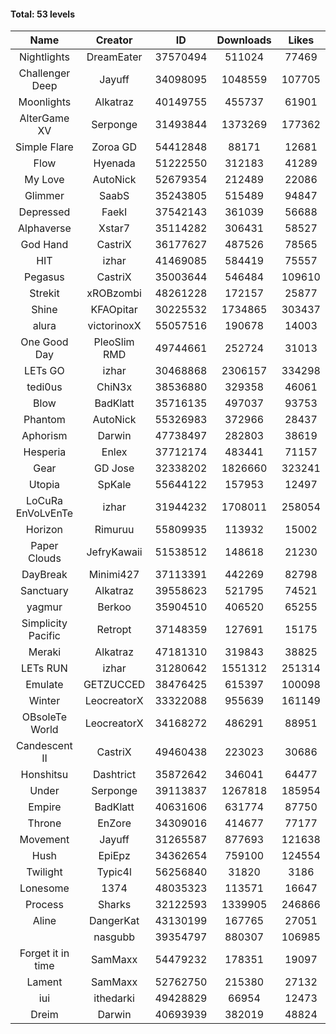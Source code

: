 #### Total: 53 levels

| Name | Creator | ID | Downloads | Likes |
|:---:|:---:|:---:|:---:|:---:|
| Nightlights | DreamEater | 37570494 | 511024 | 77469
| Challenger Deep | Jayuff | 34098095 | 1048559 | 107705
| Moonlights | Alkatraz | 40149755 | 455737 | 61901
| AlterGame XV | Serponge | 31493844 | 1373269 | 177362
| Simple Flare | Zoroa GD | 54412848 | 88171 | 12681
| Flow | Hyenada | 51222550 | 312183 | 41289
| My Love | AutoNick | 52679354 | 212489 | 22086
| Glimmer | SaabS | 35243805 | 515489 | 94847
| Depressed | FaekI | 37542143 | 361039 | 56688
| Alphaverse | Xstar7 | 35114282 | 306431 | 58527
| God Hand | CastriX | 36177627 | 487526 | 78565
| HIT | izhar | 41469085 | 584419 | 75557
| Pegasus | CastriX | 35003644 | 546484 | 109610
| Strekit | xROBzombi | 48261228 | 172157 | 25877
| Shine | KFAOpitar | 30225532 | 1734865 | 303437
| alura | victorinoxX | 55057516 | 190678 | 14003
| One Good Day | PleoSlim RMD | 49744661 | 252724 | 31013
| LETs GO | izhar | 30468868 | 2306157 | 334298
| tedi0us | ChiN3x | 38536880 | 329358 | 46061
| Blow | BadKlatt | 35716135 | 497037 | 93753
| Phantom | AutoNick | 55326983 | 372966 | 28437
| Aphorism | Darwin | 47738497 | 282803 | 38619
| Hesperia | Enlex | 37712174 | 483441 | 71157
| Gear | GD Jose | 32338202 | 1826660 | 323241
| Utopia | SpKale | 55644122 | 157953 | 12497
| LoCuRa EnVoLvEnTe | izhar | 31944232 | 1708011 | 258054
| Horizon | Rimuruu | 55809935 | 113932 | 15002
| Paper Clouds | JefryKawaii | 51538512 | 148618 | 21230
| DayBreak | Minimi427 | 37113391 | 442269 | 82798
| Sanctuary | Alkatraz | 39558623 | 521795 | 74521
| yagmur | Berkoo | 35904510 | 406520 | 65255
| Simplicity Pacific | Retropt | 37148359 | 127691 | 15175
| Meraki | Alkatraz | 47181310 | 319843 | 38825
| LETs  RUN | izhar | 31280642 | 1551312 | 251314
| Emulate | GETZUCCED | 38476425 | 615397 | 100098
| Winter | LeocreatorX | 33322088 | 955639 | 161149
| OBsoleTe World | LeocreatorX | 34168272 | 486291 | 88951
| Candescent II | CastriX | 49460438 | 223023 | 30686
| Honshitsu | Dashtrict | 35872642 | 346041 | 64477
| Under | Serponge | 39113837 | 1267818 | 185954
| Empire | BadKlatt | 40631606 | 631774 | 87750
| Throne | EnZore | 34309016 | 414677 | 77177
| Movement | Jayuff | 31265587 | 877693 | 121638
| Hush | EpiEpz | 34362654 | 759100 | 124554
| Twilight | Typic4l | 56256840 | 31820 | 3186
| Lonesome | 1374 | 48035323 | 113571 | 16647
| Process | Sharks | 32122593 | 1339905 | 246866
| Aline | DangerKat | 43130199 | 167765 | 27051
|   | nasgubb | 39354797 | 880307 | 106985
| Forget it in time | SamMaxx | 54479232 | 178351 | 19097
| Lament | SamMaxx | 52762750 | 215380 | 27132
| iui | ithedarki | 49428829 | 66954 | 12473
| Dreim | Darwin | 40693939 | 382019 | 48824
